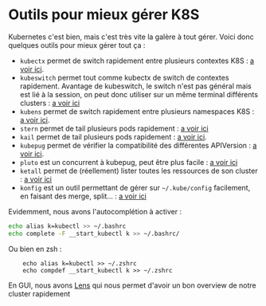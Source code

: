 # Outils pour mieux gérer K8S

Kubernetes c'est bien, mais c'est très vite la galère à tout gérer.
Voici donc quelques outils pour mieux gérer tout ça :

  * `kubectx` permet de switch rapidement entre plusieurs contextes
    K8S : [a voir ici](https://github.com/ahmetb/kubectx).
  * `kubeswitch` permet tout comme kubectx de switch de contextes rapidement. Avantage de kubeswitch, le switch n'est pas général mais est lié à la session, on peut donc utiliser sur un même terminal différents clusters : [a voir ici](https://github.com/danielfoehrKn/kubeswitch)
  * `kubens` permet de switch rapidement entre plusieurs namespaces K8S : [a voir ici](https://github.com/ahmetb/kubectx).
  * `stern` permet de tail plusieurs pods rapidement : [a voir ici](https://github.com/wercker/stern)
  * `kail` permet de tail plusieurs pods rapidement : [a voir ici](https://github.com/boz/kail).
  * `kubepug` permet de vérifier la compatibilité des différentes APIVersion : [a voir ici](https://github.com/rikatz/kubepug).
  * `pluto` est un concurrent à kubepug, peut être plus facile : [a voir ici](https://github.com/FairwindsOps/pluto)
  * `ketall` permet de (réellement) lister toutes les ressources de son cluster : [a voir ici](https://github.com/corneliusweig/ketall)
  * `konfig` est un outil permettant de gérer sur `~/.kube/config` facilement, en faisant des merge, split... : [a voir ici](https://github.com/corneliusweig/konfig)

Evidemment, nous avons l'autocomplétion à activer :

```bash
echo alias k=kubectl >> ~/.bashrc
echo complete -F __start_kubectl k >> ~/.bashrc/
```

Ou bien en zsh :

```
    echo alias k=kubectl >> ~/.zshrc
    echo compdef __start_kubectl k >> ~/.zshrc
```

En GUI, nous avons [Lens](https://k8slens.dev/) qui nous permet d'avoir
un bon overview de notre cluster rapidement
